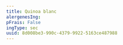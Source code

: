 ```yaml
---
title: Quinoa blanc
alergenesIng:
pFrais: False
ingType: sec
uuid: 8d008be3-990c-4379-9922-5163ce487988
---
```

